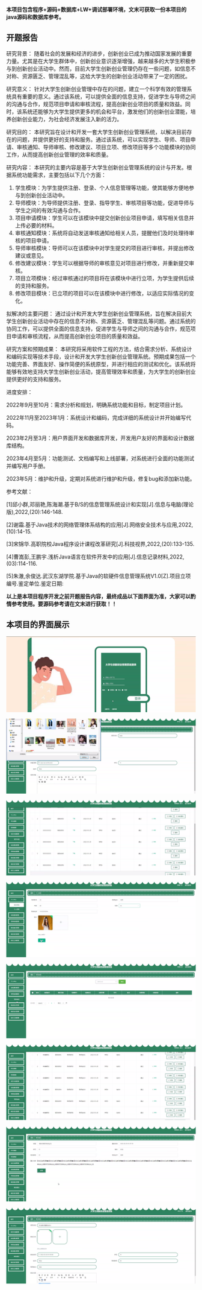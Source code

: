 ****本项目包含程序+源码+数据库+LW+调试部署环境，文末可获取一份本项目的java源码和数据库参考。****

## ******开题报告******

研究背景：
随着社会的发展和经济的进步，创新创业已成为推动国家发展的重要力量。尤其是在大学生群体中，创新创业意识逐渐增强，越来越多的大学生积极参与到创新创业活动中。然而，目前大学生创新创业管理仍存在一些问题，如信息不对称、资源匮乏、管理混乱等，这给大学生的创新创业活动带来了一定的困扰。

研究意义：
针对大学生创新创业管理中存在的问题，建立一个科学有效的管理系统具有重要的意义。通过该系统，可以提供全面的信息支持，促进学生与导师之间的沟通与合作，规范项目申请和审核流程，提高创新创业项目的质量和效益。同时，该系统还能够为大学生提供更多的机会和平台，激发他们的创新创业潜能，培养创新创业能力，为社会经济发展注入新的活力。

研究目的：
本研究旨在设计和开发一套大学生创新创业管理系统，以解决目前存在的问题，并提供更好的支持和服务。通过该系统，可以实现学生、导师、项目申请、审核通知、导师审核、修改建议、项目立项、修改项目等多个功能模块的协同工作，从而提高创新创业管理的效率和质量。

研究内容： 本研究的主要内容是基于大学生创新创业管理系统的设计与开发。根据系统功能需求，主要包括以下几个方面：

  1. 学生模块：为学生提供注册、登录、个人信息管理等功能，使其能够方便地参与到创新创业活动中。
  2. 导师模块：为导师提供注册、登录、指导学生、审核项目等功能，促进导师与学生之间的有效沟通与合作。
  3. 项目申请模块：学生可以在该模块中提交创新创业项目申请，填写相关信息并上传必要的材料。
  4. 审核通知模块：系统将自动发送审核通知给相关人员，提醒他们及时处理待审核的项目申请。
  5. 导师审核模块：导师可以在该模块中对学生提交的项目进行审核，并提出修改建议或意见。
  6. 修改建议模块：学生可以根据导师的审核意见对项目进行修改，并重新提交审核。
  7. 项目立项模块：经过审核通过的项目将在该模块中进行立项，为学生提供后续的支持和服务。
  8. 修改项目模块：已立项的项目可以在该模块中进行修改，以适应实际情况的变化。

拟解决的主要问题：
通过设计和开发大学生创新创业管理系统，旨在解决目前大学生创新创业活动中存在的信息不对称、资源匮乏、管理混乱等问题。通过系统的协同工作，可以提供全面的信息支持，促进学生与导师之间的沟通与合作，规范项目申请和审核流程，从而提高创新创业项目的质量和效益。

研究方案和预期成果：
本研究将采用软件工程的方法，结合需求分析、系统设计和编码实现等技术手段，设计和开发大学生创新创业管理系统。预期成果包括一个功能完善、界面友好、操作简便的系统原型，并进行相应的测试和优化。该系统将能够有效地支持大学生创新创业活动，提高管理效率和质量，为大学生的创新创业提供更好的支持和服务。

进度安排：

2022年9月至10月：需求分析和规划，明确系统功能和目标，制定项目计划。

2022年11月至2023年1月：系统设计和编码，完成详细的系统设计并开始编写代码。

2023年2月至3月：用户界面开发和数据库开发，开发用户友好的界面和设计数据库结构。

2023年4月至5月：功能测试、文档编写和上线部署，对系统进行全面的功能测试并编写用户手册。

2023年5月：维护和升级，定期对系统进行维护和升级，修复bug和添加新功能。

参考文献：

[1]邱小群,邓丽艳,陈海潮.基于B/S的信息管理系统设计和实现[J].信息与电脑(理论版),2022,(20):146-148.

[2]谢霜.基于Java技术的网络管理体系结构的应用[J].网络安全技术与应用,2022,(10):14-15.

[3]宋锦华.高职院校Java程序设计课程改革研究[J].科技视界,2022,(20):133-135.

[4]曹嵩彭,王鹏宇.浅析Java语言在软件开发中的应用[J].信息记录材料,2022,(03):114-116.

[5]朱澈,余俊达.武汉东湖学院.基于Java的软硬件信息管理系统V1.0[Z].项目立项编号.鉴定单位.鉴定日期:

****以上是本项目程序开发之前开题报告内容，最终成品以下面界面为准，大家可以酌情参考使用。要源码参考请在文末进行获取！！****

## ******本项目的界面展示******

![](./res/3e84c4d9a38d491da5f50aa5d564a85f.png)

![](./res/80dfefa195d2420ea05d10eb6a5100a9.png)

![](./res/0c35ed70a0384ded9b387c2b981da9f3.png)

![](./res/d20bdf903faf49ad8d8028a4827e25c7.png)

![](./res/2d00804d601442508d53f8f9282f9dd3.png)

![](./res/26bcbce5f7364b1a8ed88993a5f3a1ba.png)

![](./res/c8e727b94b6b4330bb465521bf7386a8.png)

![](./res/67c0ffa29d9a46b0a2141e1a20eba611.png)

